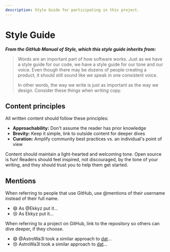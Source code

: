 ```yaml
---
description: Style Guide for participating in this project.
---
```


# Style Guide

_**From the GitHub Manual of Style, which this style guide inherits from:**_

> Words are an important part of how software works. Just as we have a style guide for our code, we have a style guide for our tone and our voice. Even though there may be dozens of people creating a product, it should still sound like we speak in one consistent voice.
> 
> In other words, the way we write is just as important as the way we design. Consider these things when writing copy.

## Content principles

All written content should follow these principles:

* **Approachability:** Don't assume the reader has prior knowledge
* **Brevity:** Keep it simple, link to outside content for deeper dives
* **Curation:** Amplify community best practices vs. an individual's point of view

Content should maintain a light-hearted and welcoming tone. Open source is fun! Readers should feel inspired, not discouraged, by the tone of your writing, and they should trust you to help them get started.

## Mentions

When referring to people that use GitHub, use @mentions of their username instead of their full name.

* 😄 As @Ekkyz put it...
* 😢 As Ekkyz put it...

When referring to a project on GitHub, link to the repository so others can dive deeper, if they choose.

* 😄 @AstroWa3l took a similar approach to [dat](https://github.com/datproject/dat)...
* 😢 AstroWa3l took a similar approach to [dat](https://github.com/datproject/dat)...

